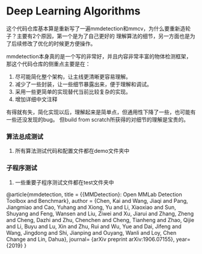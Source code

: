 # Deep Learning Algorithms

这个代码仓库基本算是重新写了一遍mmdetection和mmcv，为什么要重新造轮子？主要有2个原因，第一个是为了自己更好的
理解算法的细节，另一方面也是为了后续修改了优化的时候更方便操作。

mmdetection本身真的是一个写的非常好，并且内容非常丰富的物体检测框架，那这个代码仓库的侧重点主要是在：
1. 尽可能简化整个架构，让主线更清晰更容易理解。
2. 减少了一些封装，让一些细节暴露出来，便于理解和调试。
3. 采用一些更简单的实现替代当前比较复杂的实现。
4. 增加详细中文注释

有得就有失，简化实现以后，理解起来是简单点，但通用性下降了一些，也可能有一些还没发现的bug。
但build from scratch所获得的对细节的理解是宝贵的。


### 算法总成测试
1. 所有算法测试代码和配置文件都在demo文件夹中


### 子程序测试
1. 一些重要子程序测试文件都在test文件夹中


@article{mmdetection,
  title   = {{MMDetection}: Open MMLab Detection Toolbox and Benchmark},
  author  = {Chen, Kai and Wang, Jiaqi and Pang, Jiangmiao and Cao, Yuhang and
             Xiong, Yu and Li, Xiaoxiao and Sun, Shuyang and Feng, Wansen and
             Liu, Ziwei and Xu, Jiarui and Zhang, Zheng and Cheng, Dazhi and
             Zhu, Chenchen and Cheng, Tianheng and Zhao, Qijie and Li, Buyu and
             Lu, Xin and Zhu, Rui and Wu, Yue and Dai, Jifeng and Wang, Jingdong
             and Shi, Jianping and Ouyang, Wanli and Loy, Chen Change and Lin, Dahua},
  journal= {arXiv preprint arXiv:1906.07155},
  year={2019}
}